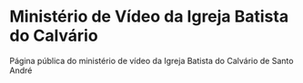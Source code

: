 # Ministério de Vídeo da Igreja Batista do Calvário
Página pública do ministério de vídeo da Igreja Batista do Calvário de Santo André
